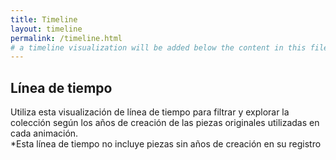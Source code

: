 ```yaml
---
title: Timeline
layout: timeline
permalink: /timeline.html
# a timeline visualization will be added below the content in this file
---
```


## Línea de tiempo

Utiliza esta visualización de línea de tiempo para filtrar y explorar la colección según los años de creación de las piezas originales utilizadas en cada animación.<br> 
*Esta línea de tiempo no incluye piezas sin años de creación en su registro
